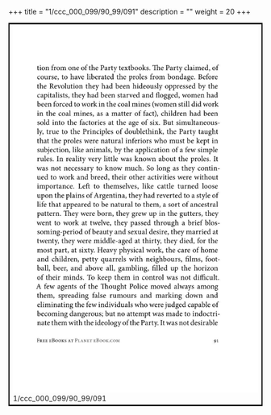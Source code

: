 +++
title = "1/ccc_000_099/90_99/091"
description = ""
weight = 20
+++

<table style="border:2px solid black;max-width:800px;max-height:800px;" 
><tr><td><img class="center-fit-jpg"
src="/jpg_/out_jpg_1984__091.jpg"  >1/ccc_000_099/90_99/091</img></td></tr></table>